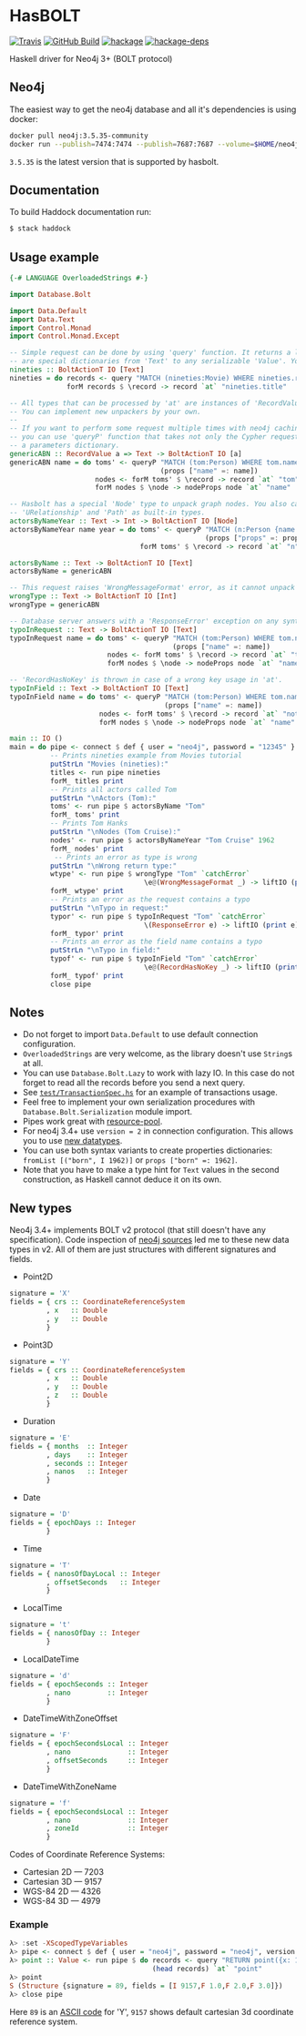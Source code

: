 HasBOLT
=======

[![Travis](https://img.shields.io/travis/zmactep/hasbolt.svg)](https://travis-ci.org/zmactep/hasbolt)
[![GitHub Build](https://github.com/zmactep/hasbolt/workflows/build/badge.svg)](https://github.com/zmactep/hasbolt/actions?query=workflow%3A%22build%22)
[![hackage](https://img.shields.io/hackage/v/hasbolt.svg)](https://hackage.haskell.org/package/hasbolt)
[![hackage-deps](https://img.shields.io/hackage-deps/v/hasbolt.svg)](https://hackage.haskell.org/package/hasbolt)

Haskell driver for Neo4j 3+ (BOLT protocol)

Neo4j
-----

The easiest way to get the neo4j database and all it's dependencies is using docker:
```bash
docker pull neo4j:3.5.35-community
docker run --publish=7474:7474 --publish=7687:7687 --volume=$HOME/neo4j/data:/data --env=NEO4J_AUTH=none neo4j:3.5.35-community
```

`3.5.35` is the latest version that is supported by hasbolt.

Documentation
-------------

To build Haddock documentation run:
```bash
$ stack haddock
```

Usage example
-------------

```haskell
{-# LANGUAGE OverloadedStrings #-}

import Database.Bolt

import Data.Default
import Data.Text
import Control.Monad
import Control.Monad.Except

-- Simple request can be done by using 'query' function. It returns a list of 'Record's which
-- are special dictionaries from 'Text' to any serializable 'Value'. You can extract this values by key using 'at' function.
nineties :: BoltActionT IO [Text]
nineties = do records <- query "MATCH (nineties:Movie) WHERE nineties.released >= 1990 AND nineties.released < 2000 RETURN nineties.title"
              forM records $ \record -> record `at` "nineties.title"

-- All types that can be processed by 'at' are instances of 'RecordValue' classtype.
-- You can implement new unpackers by your own.
--
-- If you want to perform some request multiple times with neo4j caching speedup,
-- you can use 'queryP' function that takes not only the Cypher request but also
-- a parameters dictionary.
genericABN :: RecordValue a => Text -> BoltActionT IO [a]
genericABN name = do toms' <- queryP "MATCH (tom:Person) WHERE tom.name CONTAINS {name} RETURN tom"
                                     (props ["name" =: name])
                     nodes <- forM toms' $ \record -> record `at` "tom"
                     forM nodes $ \node -> nodeProps node `at` "name"

-- Hasbolt has a special 'Node' type to unpack graph nodes. You also can find 'Relationship',
-- 'URelationship' and 'Path' as built-in types.
actorsByNameYear :: Text -> Int -> BoltActionT IO [Node]
actorsByNameYear name year = do toms' <- queryP "MATCH (n:Person {name: {props}.name, born: {props}.born}) RETURN n" 
                                                (props ["props" =: props ["name" =: name, "born" =: year]])
                                forM toms' $ \record -> record `at` "n"

actorsByName :: Text -> BoltActionT IO [Text]
actorsByName = genericABN

-- This request raises 'WrongMessageFormat' error, as it cannot unpack 'Text' values as 'Int's.
wrongType :: Text -> BoltActionT IO [Int]
wrongType = genericABN 

-- Database server answers with a 'ResponseError' exception on any syntax error or internal database problem.
typoInRequest :: Text -> BoltActionT IO [Text]
typoInRequest name = do toms' <- queryP "MATCH (tom:Person) WHERE tom.name CONTAINS {name} RETURN not_tom"
                                        (props ["name" =: name])
                        nodes <- forM toms' $ \record -> record `at` "tom"
                        forM nodes $ \node -> nodeProps node `at` "name"

-- 'RecordHasNoKey' is thrown in case of a wrong key usage in 'at'.
typoInField :: Text -> BoltActionT IO [Text]
typoInField name = do toms' <- queryP "MATCH (tom:Person) WHERE tom.name CONTAINS {name} RETURN tom" 
                                      (props ["name" =: name])
                      nodes <- forM toms' $ \record -> record `at` "not_tom"
                      forM nodes $ \node -> nodeProps node `at` "name"

main :: IO ()
main = do pipe <- connect $ def { user = "neo4j", password = "12345" }
          -- Prints nineties example from Movies tutorial
          putStrLn "Movies (nineties):" 
          titles <- run pipe nineties 
          forM_ titles print
          -- Prints all actors called Tom 
          putStrLn "\nActors (Tom):"
          toms' <- run pipe $ actorsByName "Tom" 
          forM_ toms' print
          -- Prints Tom Hanks 
          putStrLn "\nNodes (Tom Cruise):"
          nodes' <- run pipe $ actorsByNameYear "Tom Cruise" 1962 
          forM_ nodes' print
           -- Prints an error as type is wrong 
          putStrLn "\nWrong return type:"
          wtype' <- run pipe $ wrongType "Tom" `catchError`
                                 \e@(WrongMessageFormat _) -> liftIO (print e) >> pure [] 
          forM_ wtype' print
          -- Prints an error as the request contains a typo
          putStrLn "\nTypo in request:"
          typor' <- run pipe $ typoInRequest "Tom" `catchError`
                                 \(ResponseError e) -> liftIO (print e) >> pure [] 
          forM_ typor' print
          -- Prints an error as the field name contains a typo
          putStrLn "\nTypo in field:"
          typof' <- run pipe $ typoInField "Tom" `catchError` 
                                 \e@(RecordHasNoKey _) -> liftIO (print e) >> pure [] 
          forM_ typof' print
          close pipe
```

Notes
-----

* Do not forget to import `Data.Default` to use default connection configuration.
* `OverloadedStrings` are very welcome, as the library doesn't use `String`s at all.
* You can use `Database.Bolt.Lazy` to work with lazy IO. In this case do not forget to read all the records before you send a next query.
* See [`test/TransactionSpec.hs`](https://github.com/zmactep/hasbolt/blob/master/test/TransactionSpec.hs) for an example of transactions usage.
* Feel free to implement your own serialization procedures with `Database.Bolt.Serialization` module import.
* Pipes work great with [resource-pool](https://hackage.haskell.org/package/resource-pool).
* For neo4j 3.4+ use `version = 2` in connection configuration. This allows you to use [new datatypes](#new-types).
* You can use both syntax variants to create properties dictionaries: `fromList [("born", I 1962)]` or `props ["born" =: 1962]`.
* Note that you have to make a type hint for `Text` values in the second construction, as Haskell cannot deduce it on its own.

New types
---------

Neo4j 3.4+ implements BOLT v2 protocol (that still doesn't have any specification). Code inspection of [neo4j sources](https://github.com/neo4j/neo4j) led me to these new data types in v2. All of them are just structures with different signatures and fields.
* Point2D
```haskell
signature = 'X'
fields = { crs :: CoordinateReferenceSystem
         , x   :: Double
         , y   :: Double
         }
```
* Point3D
```haskell
signature = 'Y'
fields = { crs :: CoordinateReferenceSystem
         , x   :: Double
         , y   :: Double
         , z   :: Double
         }
```
* Duration
```haskell
signature = 'E'
fields = { months  :: Integer
         , days    :: Integer
         , seconds :: Integer
         , nanos   :: Integer
         }
```
* Date
```haskell
signature = 'D'
fields = { epochDays :: Integer
         }
```
* Time
```haskell
signature = 'T'
fields = { nanosOfDayLocal :: Integer
         , offsetSeconds   :: Integer
         }
```
* LocalTime
```haskell
signature = 't'
fields = { nanosOfDay :: Integer
         }
```
* LocalDateTime
```haskell
signature = 'd'
fields = { epochSeconds :: Integer
         , nano         :: Integer
         }
```
* DateTimeWithZoneOffset
```haskell
signature = 'F'
fields = { epochSecondsLocal :: Integer
         , nano              :: Integer
         , offsetSeconds     :: Integer
         }
```
* DateTimeWithZoneName
```haskell
signature = 'f'
fields = { epochSecondsLocal :: Integer
         , nano              :: Integer
         , zoneId            :: Integer
         }
```

Codes of Coordinate Reference Systems:
* Cartesian 2D — 7203
* Cartesian 3D — 9157
* WGS-84 2D — 4326
* WGS-84 3D — 4979

### Example

```haskell
λ> :set -XScopedTypeVariables 
λ> pipe <- connect $ def { user = "neo4j", password = "neo4j", version = 2 }
λ> point :: Value <- run pipe $ do records <- query "RETURN point({x: 1, y: 2, z: 3}) as point"
                                   (head records) `at` "point"
λ> point 
S (Structure {signature = 89, fields = [I 9157,F 1.0,F 2.0,F 3.0]})
λ> close pipe
```

Here `89` is an [ASCII code](https://en.wikipedia.org/wiki/ASCII#Character_set) for 'Y', `9157` shows default cartesian 3d coordinate reference system.
